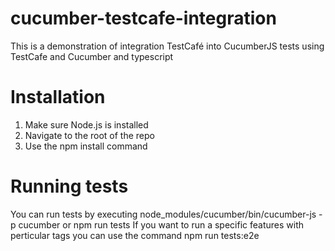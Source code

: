# cucumber-testcafe-integration

This is a demonstration of integration TestCafé into CucumberJS tests using TestCafe and Cucumber and typescript

# Installation

1. Make sure Node.js is installed
2. Navigate to the root of the repo
3. Use the npm install command

# Running tests

You can run tests by executing node_modules/cucumber/bin/cucumber-js -p cucumber
or npm run tests
If you want to run a specific features with perticular tags you can use the command
npm run tests:e2e
